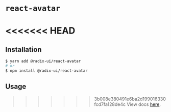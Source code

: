 # `react-avatar`

<<<<<<< HEAD
=======
## Installation

```sh
$ yarn add @radix-ui/react-avatar
# or
$ npm install @radix-ui/react-avatar
```

## Usage

>>>>>>> 3b008e380491e6ba2d199016330fcd7fa128de4c
View docs [here](https://radix-ui.com/primitives/docs/components/avatar).
